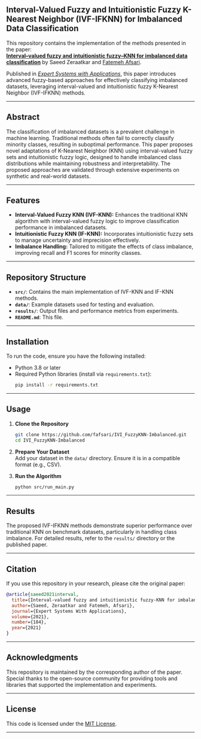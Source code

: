 ## Interval-Valued Fuzzy and Intuitionistic Fuzzy K-Nearest Neighbor (IVF-IFKNN) for Imbalanced Data Classification  

This repository contains the implementation of the methods presented in the paper:  
**[Interval–valued fuzzy and intuitionistic fuzzy–KNN for imbalanced data classification](https://www.sciencedirect.com/science/article/pii/S0957417421009209)** by Saeed Zeraatkar and [Fatemeh Afsari](mailto:f.afsari@ufl.edu).  

Published in *[Expert Systems with Applications](https://www.sciencedirect.com/journal/expert-systems-with-applications)*, this paper introduces advanced fuzzy-based approaches for effectively classifying imbalanced datasets, leveraging interval-valued and intuitionistic fuzzy K-Nearest Neighbor (IVF-IFKNN) methods.  

---

## Abstract  

The classification of imbalanced datasets is a prevalent challenge in machine learning. Traditional methods often fail to correctly classify minority classes, resulting in suboptimal performance. This paper proposes novel adaptations of K-Nearest Neighbor (KNN) using interval-valued fuzzy sets and intuitionistic fuzzy logic, designed to handle imbalanced class distributions while maintaining robustness and interpretability. The proposed approaches are validated through extensive experiments on synthetic and real-world datasets.  

---

## Features  

- **Interval-Valued Fuzzy KNN (IVF-KNN):** Enhances the traditional KNN algorithm with interval-valued fuzzy logic to improve classification performance in imbalanced datasets.  
- **Intuitionistic Fuzzy KNN (IF-KNN):** Incorporates intuitionistic fuzzy sets to manage uncertainty and imprecision effectively.  
- **Imbalance Handling:** Tailored to mitigate the effects of class imbalance, improving recall and F1 scores for minority classes.  

---

## Repository Structure  

- **`src/`**: Contains the main implementation of IVF-KNN and IF-KNN methods.  
- **`data/`**: Example datasets used for testing and evaluation.
- **`results/`**: Output files and performance metrics from experiments.  
- **`README.md`**: This file.  

---

## Installation  

To run the code, ensure you have the following installed:  

- Python 3.8 or later  
- Required Python libraries (install via `requirements.txt`):  
  ```bash  
  pip install -r requirements.txt  
  ```  

---

## Usage  

1. **Clone the Repository**  
   ```bash  
   git clone https://github.com/fafsari/IVI_FuzzyKNN-Imbalanced.git  
   cd IVI_FuzzyKNN-Imbalanced 
   ```  

2. **Prepare Your Dataset**  
   Add your dataset in the `data/` directory. Ensure it is in a compatible format (e.g., CSV).  

3. **Run the Algorithm**  
   ```bash  
   python src/run_main.py   
   ``` 

---

## Results  

The proposed IVF-IFKNN methods demonstrate superior performance over traditional KNN on benchmark datasets, particularly in handling class imbalance. For detailed results, refer to the `results/` directory or the published paper.  

---

## Citation  

If you use this repository in your research, please cite the original paper:  

```bibtex  
@article{saeed2021interval,
  title={Interval-valued fuzzy and intuitionistic fuzzy-KNN for imbalanced data classification [J]},
  author={Saeed, Zeraatkar and Fatemeh, Afsari},
  journal={Expert Systems With Applications},
  volume={2021},
  number={184},
  year={2021}
}  
```  

---

## Acknowledgments  

This repository is maintained by the corresponding author of the paper. Special thanks to the open-source community for providing tools and libraries that supported the implementation and experiments.  

---

## License  

This code is licensed under the [MIT License](LICENSE).  

---  
